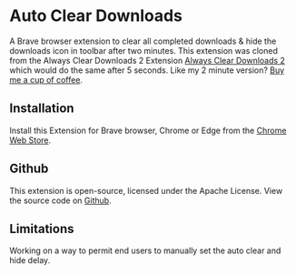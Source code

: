 # Auto Clear Downloads
A Brave browser extension to clear all completed downloads & hide the downloads icon in toolbar after two minutes. This extension was cloned from the Always Clear Downloads 2 Extension [Always Clear Downloads 2](https://chrome.google.com/webstore/detail/always-clear-downloads-2/jcajchndfkmnaefkhoaoiagemplbfffn) which would do the same after 5 seconds. Like my 2 minute version? [Buy me a cup of coffee](https://endurtech.com/give-thanks/).

## Installation
Install this Extension for Brave browser, Chrome or Edge from the [Chrome Web Store](#).

## Github
This extension is open-source, licensed under the Apache License. View the source code on [Github](https://github.com/endurtech/auto-clear-downloads-extension/).

## Limitations
Working on a way to permit end users to manually set the auto clear and hide delay.